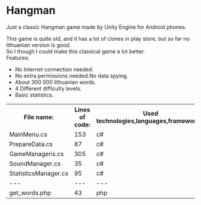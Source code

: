# Hangman
Just a classic Hangman game made by Unity Engine for Android phones.

This game is quite old, and it has a lot of clones in play store, but so far no lithuanian version is good.<br>
So I though I could make this classical game a lot better.<br>
Features:<br>
* No Internet connection needed.<br>
* No extra permissions needed.No data spying.<br>
* About 300 000 lithuanian words.<br>
* 4 Different difficulty levels. <br>
* Basic statistics.<br>

<table style="width:100%">
  <tr>
    <th>File name:</th>
    <th>Lines of code:</th> 
    <th>Used technologies,languages,frameworks:</th>
  </tr>
  <tr>
    <td>MainMenu.cs</td>
    <td>153</td> 
    <td>c#</td>
  </tr>
   <tr>
    <td>PrepareData.cs</td>
    <td>87</td> 
    <td>c#</td>
  </tr> 
  <tr>
    <td>GameManageris.cs</td>
    <td>305</td> 
    <td>c#</td>
  </tr>  
  <tr>
    <td>SoundManager.cs</td>
    <td>35</td> 
    <td>c#</td>
  </tr>
  <tr>
    <td>StatisticsManager.cs</td>
    <td>95</td> 
    <td>c#</td>
  </tr>   
     <tr>
    <td>---</td>
    <td>---</td> 
    <td>---</td>
  </tr>  
   <tr>
    <td>get_words.php</td>
    <td>43</td> 
    <td>php</td>
  </tr>      
</table>
